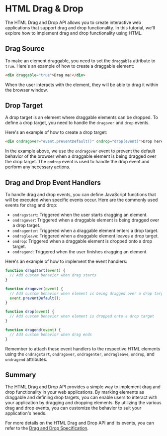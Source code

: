 
# HTML Drag & Drop

The HTML Drag and Drop API allows you to create interactive web applications that support drag and drop functionality. In this tutorial, we'll explore how to implement drag and drop functionality using HTML.

## Drag Source

To make an element draggable, you need to set the `draggable` attribute to `true`. Here's an example of how to create a draggable element:

```html
<div draggable="true">Drag me!</div>
```

When the user interacts with the element, they will be able to drag it within the browser window.

## Drop Target

A drop target is an element where draggable elements can be dropped. To define a drop target, you need to handle the `dragover` and `drop` events.

Here's an example of how to create a drop target:

```html
<div ondragover="event.preventDefault()" ondrop="drop(event)">Drop here!</div>
```

In the example above, we use the `ondragover` event to prevent the default behavior of the browser when a draggable element is being dragged over the drop target. The `ondrop` event is used to handle the drop event and perform any necessary actions.

## Drag and Drop Event Handlers

To handle drag and drop events, you can define JavaScript functions that will be executed when specific events occur. Here are the commonly used events for drag and drop:

- `ondragstart`: Triggered when the user starts dragging an element.
- `ondragover`: Triggered when a draggable element is being dragged over a drop target.
- `ondragenter`: Triggered when a draggable element enters a drop target.
- `ondragleave`: Triggered when a draggable element leaves a drop target.
- `ondrop`: Triggered when a draggable element is dropped onto a drop target.
- `ondragend`: Triggered when the user finishes dragging an element.

Here's an example of how to implement the event handlers:

```javascript
function dragstart(event) {
  // Add custom behavior when drag starts
}

function dragover(event) {
  // Add custom behavior when element is being dragged over a drop target
  event.preventDefault();
}

function drop(event) {
  // Add custom behavior when element is dropped onto a drop target
}

function dragend(event) {
  // Add custom behavior when drag ends
}
```

Remember to attach these event handlers to the respective HTML elements using the `ondragstart`, `ondragover`, `ondragenter`, `ondragleave`, `ondrop`, and `ondragend` attributes.

## Summary

The HTML Drag and Drop API provides a simple way to implement drag and drop functionality in your web applications. By marking elements as draggable and defining drop targets, you can enable users to interact with your application by dragging and dropping elements. By utilizing the various drag and drop events, you can customize the behavior to suit your application's needs.

For more details on the HTML Drag and Drop API and its events, you can refer to the [Drag and Drop Specification](https://www.w3.org/TR/html-dnd/).

